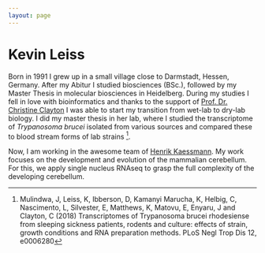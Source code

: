 ```yaml
---
layout: page
---
```


# Kevin Leiss

Born in 1991 I grew up in a small village close to Darmstadt, Hessen, Germany.
After my Abitur I studied biosciences (BSc.), followed by my Master Thesis in molecular biosciences in Heidelberg.
During my studies I fell in love with bioinformatics and thanks to the support of [Prof. Dr. Christine Clayton](https://www.zmbh.uni-heidelberg.de/clayton/default.shtml) I was able to start my transition from wet-lab to dry-lab biology.
I did my master thesis in her lab, where I studied the transcriptome of *Trypanosoma brucei* isolated from various sources and compared these to blood stream forms of lab strains [^1].

Now, I am working in the awesome team of [Henrik Kaessmann](https://www.zmbh.uni-heidelberg.de/Kaessmann/).
My work focuses on the development and evolution of the mammalian cerebellum.
For this, we apply single nucleus RNAseq to grasp the full complexity of the developing cerebellum.

[^1]: Mulindwa, J, Leiss, K, Ibberson, D, Kamanyi Marucha, K, Helbig, C, Nascimento, L, Silvester, E, Matthews, K, Matovu, E, Enyaru, J and Clayton, C (2018) Transcriptomes of Trypanosoma brucei rhodesiense from sleeping sickness patients, rodents and culture: effects of strain, growth conditions and RNA preparation methods. PLoS Negl Trop Dis 12, e0006280
